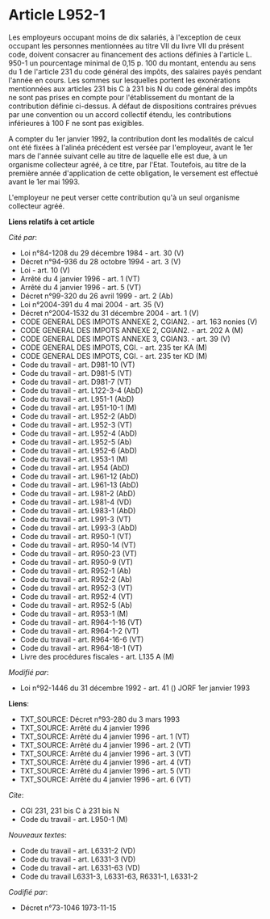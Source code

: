 # Article L952-1

Les employeurs occupant moins de dix salariés, à l'exception de ceux occupant les personnes mentionnées au titre VII du livre
VII du présent code, doivent consacrer au financement des actions définies à l'article L. 950-1 un pourcentage minimal de
0,15 p. 100 du montant, entendu au sens du 1 de l'article 231 du code général des impôts, des salaires payés pendant l'année
en cours. Les sommes sur lesquelles portent les exonérations mentionnées aux articles 231 bis C à 231 bis N du code général
des impôts ne sont pas prises en compte pour l'établissement du montant de la contribution définie ci-dessus. A défaut de
dispositions contraires prévues par une convention ou un accord collectif étendu, les contributions inférieures à 100 F ne
sont pas exigibles.

A compter du 1er janvier 1992, la contribution dont les modalités de calcul ont été fixées à l'alinéa précédent est versée
par l'employeur, avant le 1er mars de l'année suivant celle au titre de laquelle elle est due, à un organisme collecteur
agréé, à ce titre, par l'Etat. Toutefois, au titre de la première année d'application de cette obligation, le versement est
effectué avant le 1er mai 1993.

L'employeur ne peut verser cette contribution qu'à un seul organisme collecteur agréé.

**Liens relatifs à cet article**

_Cité par_:

  - Loi n°84-1208 du 29 décembre 1984 - art. 30 (V)
  - Décret n°94-936 du 28 octobre 1994 - art. 3 (V)
  - Loi - art. 10 (V)
  - Arrêté du 4 janvier 1996 - art. 1 (VT)
  - Arrêté du 4 janvier 1996 - art. 5 (VT)
  - Décret n°99-320 du 26 avril 1999 - art. 2 (Ab)
  - Loi n°2004-391 du 4 mai 2004 - art. 35 (V)
  - Décret n°2004-1532 du 31 décembre 2004 - art. 1 (V)
  - CODE GENERAL DES IMPOTS ANNEXE 2, CGIAN2. - art. 163 nonies (V)
  - CODE GENERAL DES IMPOTS ANNEXE 2, CGIAN2. - art. 202 A (M)
  - CODE GENERAL DES IMPOTS ANNEXE 3, CGIAN3. - art. 39 (V)
  - CODE GENERAL DES IMPOTS, CGI. - art. 235 ter KA (M)
  - CODE GENERAL DES IMPOTS, CGI. - art. 235 ter KD (M)
  - Code du travail - art. D981-10 (VT)
  - Code du travail - art. D981-5 (VT)
  - Code du travail - art. D981-7 (VT)
  - Code du travail - art. L122-3-4 (AbD)
  - Code du travail - art. L951-1 (AbD)
  - Code du travail - art. L951-10-1 (M)
  - Code du travail - art. L952-2 (AbD)
  - Code du travail - art. L952-3 (VT)
  - Code du travail - art. L952-4 (AbD)
  - Code du travail - art. L952-5 (Ab)
  - Code du travail - art. L952-6 (AbD)
  - Code du travail - art. L953-1 (M)
  - Code du travail - art. L954 (AbD)
  - Code du travail - art. L961-12 (AbD)
  - Code du travail - art. L961-13 (AbD)
  - Code du travail - art. L981-2 (AbD)
  - Code du travail - art. L981-4 (VD)
  - Code du travail - art. L983-1 (AbD)
  - Code du travail - art. L991-3 (VT)
  - Code du travail - art. L993-3 (AbD)
  - Code du travail - art. R950-1 (VT)
  - Code du travail - art. R950-14 (VT)
  - Code du travail - art. R950-23 (VT)
  - Code du travail - art. R950-9 (VT)
  - Code du travail - art. R952-1 (Ab)
  - Code du travail - art. R952-2 (Ab)
  - Code du travail - art. R952-3 (VT)
  - Code du travail - art. R952-4 (VT)
  - Code du travail - art. R952-5 (Ab)
  - Code du travail - art. R953-1 (M)
  - Code du travail - art. R964-1-16 (VT)
  - Code du travail - art. R964-1-2 (VT)
  - Code du travail - art. R964-16-6 (VT)
  - Code du travail - art. R964-18-1 (VT)
  - Livre des procédures fiscales - art. L135 A (M)

_Modifié par_:

  - Loi n°92-1446 du 31 décembre 1992 - art. 41 () JORF 1er janvier 1993

**Liens**:

  - TXT_SOURCE: Décret n°93-280 du 3 mars 1993
  - TXT_SOURCE: Arrêté du 4 janvier 1996
  - TXT_SOURCE: Arrêté du 4 janvier 1996 - art. 1 (VT)
  - TXT_SOURCE: Arrêté du 4 janvier 1996 - art. 2 (VT)
  - TXT_SOURCE: Arrêté du 4 janvier 1996 - art. 3 (VT)
  - TXT_SOURCE: Arrêté du 4 janvier 1996 - art. 4 (VT)
  - TXT_SOURCE: Arrêté du 4 janvier 1996 - art. 5 (VT)
  - TXT_SOURCE: Arrêté du 4 janvier 1996 - art. 6 (VT)

_Cite_:

  - CGI 231, 231 bis C à 231 bis N
  - Code du travail - art. L950-1 (M)

_Nouveaux textes_:

  - Code du travail - art. L6331-2 (VD)
  - Code du travail - art. L6331-3 (VD)
  - Code du travail - art. L6331-63 (VD)
  - Code du travail L6331-3, L6331-63, R6331-1, L6331-2

_Codifié par_:

  - Décret n°73-1046 1973-11-15

